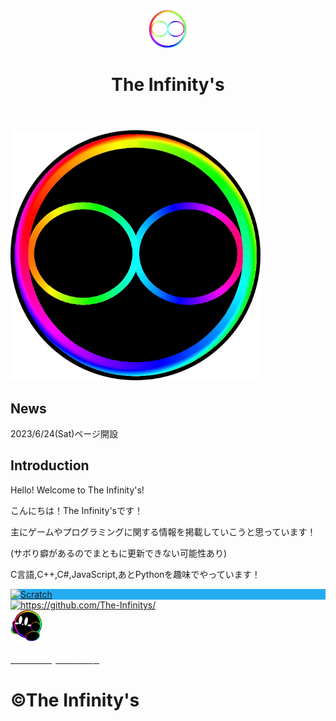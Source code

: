 <body>
  <header>
    <a href="/"><img src="/images/TheInfinitys(White).jpeg" width="80px" height="60px" alt=""></a>
    <h1>The Infinity's</h1>
  </header>
  <!-- Title -->
  <section class="Title">
    <img src="images/Infinity Ball.svg" width="400" height="400" alt="">
  </section>
  <!-- About News -->
  <section class="News">
    <h1 class="bigger">News</h1>
    <p>2023/6/24(Sat)ページ開設</p>
  </section>
  <!--introduce myself-->
  <section class="introduce">
    <h1 class="bigger">Introduction</h1>
    <p>Hello! Welcome to The Infinity's!</p>
    <p>こんにちは！The Infinity'sです！</p>
    <p>主にゲームやプログラミングに関する情報を掲載していこうと思っています！</p>
    <p>(サボり癖があるのでまともに更新できない可能性あり)</p>
    <p>C言語,C++,C#,JavaScript,あとPythonを趣味でやっています！</p>
  </section>
  <section class="HyperLinks">
      <div class="HyperLinkBox" style="background-color: #24acf0;">
        <a href="https://scratch.mit.edu/users/The_Infinitys/">
          <img src="https://scratch.mit.edu/images/scratch-og.png" alt="Scratch" width="10%" height="auto"
            style="padding-top: 0 auto;">
        </a>
      </div>
      <div class="HyperLinkBox">
        <a href="https://github.com/The-Infinitys/">
          <img src="https://github.com/fluidicon.png" alt="https://github.com/The-Infinitys/" width="10%"
            height="auto">
        </a>
      </div>
      <div class="HyperLinkBox">
        <a href="/blog/">
          <img src="images/InfinityKirby.svg" width="10%" height="auto" />
          <p style="color: white;">The Infinity'sのブログ</p>
        </a>
      </div>
  </section>
  <footer>
    <h1>&copy;The Infinity's</h1>
  </footer>
</body>
</html>
